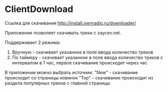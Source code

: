 # ClientDownload

Ссылка для скачивания
http://install.ownradio.ru/downloader/

Приложение позволяет скачивать треки с zaycev.net.

Поддерживает 2 режима:
1) Вручную - скачивает указанное в поле ввода количество треков
2) По таймеру - скачивает указанное в поле ввода количество треков с интервалом в 1 час, первое скачивание происходит через час

В приложении можно выбрать источник:
 "New" - скачивание происходит со страницы новинок
 "Top" - скачивание происходит из раздела популярных треков с главной страницы

